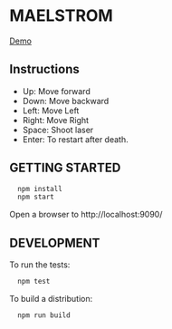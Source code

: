 # MAELSTROM

[Demo](http://mokhan.github.io/maelstrom)

## Instructions

* Up: Move forward
* Down: Move backward
* Left: Move Left
* Right: Move Right
* Space: Shoot laser
* Enter: To restart after death.

## GETTING STARTED

```bash
  npm install
  npm start
```

Open a browser to http://localhost:9090/

## DEVELOPMENT

To run the tests:

```bash
  npm test
```

To build a distribution:

```bash
  npm run build
```
